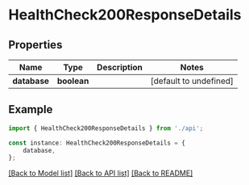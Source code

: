 # HealthCheck200ResponseDetails


## Properties

Name | Type | Description | Notes
------------ | ------------- | ------------- | -------------
**database** | **boolean** |  | [default to undefined]

## Example

```typescript
import { HealthCheck200ResponseDetails } from './api';

const instance: HealthCheck200ResponseDetails = {
    database,
};
```

[[Back to Model list]](../README.md#documentation-for-models) [[Back to API list]](../README.md#documentation-for-api-endpoints) [[Back to README]](../README.md)
